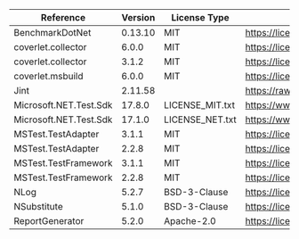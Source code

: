  | Reference              | Version | License Type    | License                                                                | 
 | ---------------------- | ------- | --------------- | ---------------------------------------------------------------------- | 
 | BenchmarkDotNet        | 0.13.10 | MIT             | https://licenses.nuget.org/MIT                                         | 
 | coverlet.collector     | 6.0.0   | MIT             | https://licenses.nuget.org/MIT                                         | 
 | coverlet.collector     | 3.1.2   | MIT             | https://licenses.nuget.org/MIT                                         | 
 | coverlet.msbuild       | 6.0.0   | MIT             | https://licenses.nuget.org/MIT                                         | 
 | Jint                   | 2.11.58 |                 | https://raw.githubusercontent.com/sebastienros/jint/master/LICENSE.txt | 
 | Microsoft.NET.Test.Sdk | 17.8.0  | LICENSE_MIT.txt | https://www.nuget.org/packages/Microsoft.NET.Test.Sdk/17.8.0/License   | 
 | Microsoft.NET.Test.Sdk | 17.1.0  | LICENSE_NET.txt | https://www.nuget.org/packages/Microsoft.NET.Test.Sdk/17.1.0/License   | 
 | MSTest.TestAdapter     | 3.1.1   | MIT             | https://licenses.nuget.org/MIT                                         | 
 | MSTest.TestAdapter     | 2.2.8   | MIT             | https://licenses.nuget.org/MIT                                         | 
 | MSTest.TestFramework   | 3.1.1   | MIT             | https://licenses.nuget.org/MIT                                         | 
 | MSTest.TestFramework   | 2.2.8   | MIT             | https://licenses.nuget.org/MIT                                         | 
 | NLog                   | 5.2.7   | BSD-3-Clause    | https://licenses.nuget.org/BSD-3-Clause                                | 
 | NSubstitute            | 5.1.0   | BSD-3-Clause    | https://licenses.nuget.org/BSD-3-Clause                                | 
 | ReportGenerator        | 5.2.0   | Apache-2.0      | https://licenses.nuget.org/Apache-2.0                                  | 

